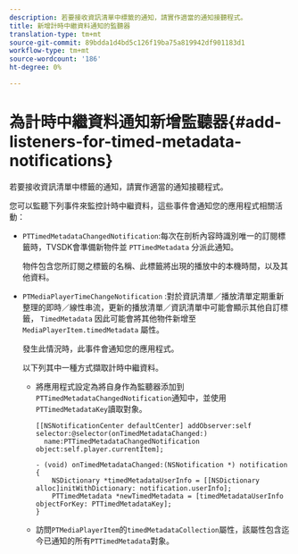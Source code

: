 ```yaml
---
description: 若要接收資訊清單中標籤的通知，請實作適當的通知接聽程式。
title: 新增計時中繼資料通知的監聽器
translation-type: tm+mt
source-git-commit: 89bdda1d4bd5c126f19ba75a819942df901183d1
workflow-type: tm+mt
source-wordcount: '186'
ht-degree: 0%

---
```



# 為計時中繼資料通知新增監聽器{#add-listeners-for-timed-metadata-notifications}

若要接收資訊清單中標籤的通知，請實作適當的通知接聽程式。

您可以監聽下列事件來監控計時中繼資料，這些事件會通知您的應用程式相關活動：

* `PTTimedMetadataChangedNotification`:每次在剖析內容時識別唯一的訂閱標籤時，TVSDK會準備新物件並 `PTTimedMetadata` 分派此通知。

   物件包含您所訂閱之標籤的名稱、此標籤將出現的播放中的本機時間，以及其他資料。

* `PTMediaPlayerTimeChangeNotification` :對於資訊清單／播放清單定期重新整理的即時／線性串流，更新的播放清單／資訊清單中可能會顯示其他自訂標籤， `TimedMetadata` 因此可能會將其他物件新增至 `MediaPlayerItem.timedMetadata` 屬性。

   發生此情況時，此事件會通知您的應用程式。

   以下列其中一種方式擷取計時中繼資料。

   * 將應用程式設定為將自身作為監聽器添加到`PTTimedMetadataChangedNotification`通知中，並使用`PTTimedMetadataKey`讀取對象。

      ```
      [[NSNotificationCenter defaultCenter] addObserver:self selector:@selector(onTimedMetadataChanged:)  
        name:PTTimedMetadataChangedNotification object:self.player.currentItem]; 
      
      - (void) onTimedMetadataChanged:(NSNotification *) notification { 
          NSDictionary *timedMetadataUserInfo = [[NSDictionary alloc]initWithDictionary: notification.userInfo]; 
          PTTimedMetadata *newTimedMetadata = [timedMetadataUserInfo objectForKey: PTTimedMetadataKey]; 
      }
      ```

   * 訪問`PTMediaPlayerItem`的`timedMetadataCollection`屬性，該屬性包含迄今已通知的所有`PTTimedMetadata`對象。

